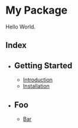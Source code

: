 # My Package

Hello World.

## Index

-   ## Getting Started
    -   [Introduction](introduction.md)
    -   [Installation](installation.md)
-   ## Foo
    -   [Bar](subfolder/bar.md)